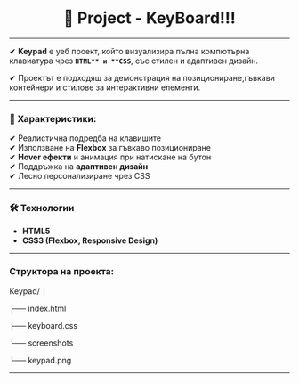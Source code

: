 <h1 align="center">
        👋 Project - KeyBoard!!!  
                                         <imgsrc="https://media3.giphy.com/media/v1.Y2lkPTc5MGI3NjExcGNhb3lkNzE0YXJiOHlmdWo2MGJoYWo0dzBqM2lvM2duczNicHNodCZlcD12MV9pbnRlcm5hbF9naWZfYnlfaWQmY3Q9Zw/3oEduOg2WVGU1atrFe/giphy.gif"> 
        <br> 
    </h1>

---
✔ **Keypad** е уеб проект, който визуализира пълна компютърна клавиатура чрез **`HTML** и **CSS`**, със стилен и адаптивен дизайн. 

✔ Проектът е подходящ за демонстрация на позициониране,гъвкави контейнери и стилове за интерактивни елементи.

---

### 🔑 Характеристики:

✔ Реалистична подредба на клавишите  
✔ Използване на **Flexbox** за гъвкаво позициониране  
✔ **Hover ефекти** и анимация при натискане на бутон  
✔ Поддръжка на **адаптивен дизайн**  
✔ Лесно персонализиране чрез CSS  

---

### 🛠 Технологии

- **HTML5**
- **CSS3 (Flexbox, Responsive Design)**

---

### Структора на проекта:

Keypad/
│

├── index.html  

├── keyboard.css 

└── screenshots

└── keypad.png  
    
---


